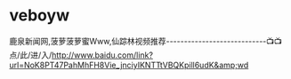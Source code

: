 # veboyw
鹿泉新闻网,菠萝菠萝蜜Www,仙踪林视频推荐----------------------------📺📺点/此/进/入/http://www.baidu.com/link?url=NoK8PT47PahMhFH8Vie_jnciyIKNTTtVBQKpill6udK&amp;wd
